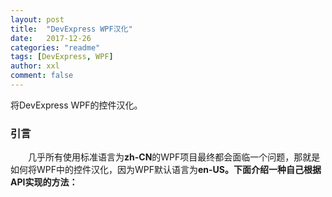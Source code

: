 ```yaml
---
layout: post
title:  "DevExpress WPF汉化"
date:   2017-12-26
categories: "readme"
tags: [DevExpress, WPF]
author: xxl
comment: false
---
```

将DevExpress WPF的控件汉化。
### 引言
<p style="text-indent: 2em">几乎所有使用标准语言为<strong>zh-CN</strong>的WPF项目最终都会面临一个问题，那就是如何将WPF中的控件汉化，因为WPF默认语言为<strong>en-US<strong>。下面介绍一种自己根据API实现的方法：</p>